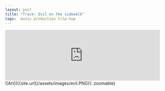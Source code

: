 ```yaml
---
layout: post
title: "Track: Evil on the sidewalk"
tags:  music production trip-hop
---
```

<iframe width="100%" height="166" scrolling="no" frameborder="no" allow="autoplay" src="https://w.soundcloud.com/player/?url=https%3A//api.soundcloud.com/tracks/1427870782&color=%233a3a35&auto_play=false&hide_related=false&show_comments=true&show_user=true&show_reposts=false&show_teaser=true"></iframe>
<!--more-->
<br>
![Art]({{site.url}}/assets/images/evil.PNG){:.zoomable}